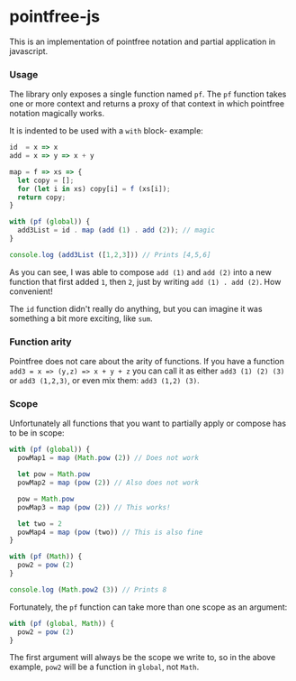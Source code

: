 # pointfree-js

This is an implementation of pointfree notation and partial application in javascript.


### Usage

The library only exposes a single function named `pf`. The `pf` function
takes one or more context and returns a proxy of that context in which pointfree
notation magically works.

It is indented to be used with a `with` block- example:

```javascript
id  = x => x
add = x => y => x + y

map = f => xs => {
  let copy = [];
  for (let i in xs) copy[i] = f (xs[i]);
  return copy;
}

with (pf (global)) {
  add3List = id . map (add (1) . add (2)); // magic
}

console.log (add3List ([1,2,3])) // Prints [4,5,6]
```

As you can see, I was able to compose `add (1)` and `add (2)` into a new function
that first added `1`, then `2`, just by writing `add (1) . add (2)`. How convenient!

The `id` function didn't really do anything, but you can imagine it was something
a bit more exciting, like `sum`.


### Function arity

Pointfree does not care about the arity of functions. If you have a function
`add3 = x => (y,z) => x + y + z` you can call it as either `add3 (1) (2) (3)` or `add3 (1,2,3)`,
or even mix them: `add3 (1,2) (3)`.


### Scope

Unfortunately all functions that you want to partially apply or compose has to be in scope:

```javascript
with (pf (global)) {
  powMap1 = map (Math.pow (2)) // Does not work

  let pow = Math.pow
  powMap2 = map (pow (2)) // Also does not work

  pow = Math.pow
  powMap3 = map (pow (2)) // This works!

  let two = 2
  powMap4 = map (pow (two)) // This is also fine
}

with (pf (Math)) {
  pow2 = pow (2)
}

console.log (Math.pow2 (3)) // Prints 8
```

Fortunately, the `pf` function can take more than one scope as an argument:

```javascript
with (pf (global, Math)) {
  pow2 = pow (2)
}
```

The first argument will always be the scope we write to, so in the above
example, `pow2` will be a function in `global`, not `Math`.

